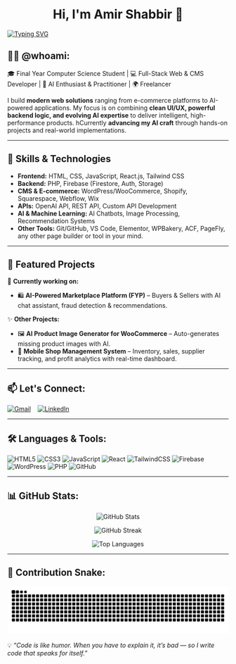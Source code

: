 <h1 align='center'>Hi, I'm Amir Shabbir 👋</h1>

<a href="https://github.com/aamirshabbir"><img src="https://readme-typing-svg.demolab.com?font=Caveat&size=40&pause=500&color=1DBF73&center=true&width=935&height=55&lines=Full-Stack+Web+%26+CMS+Developer;Final+Year+Computer+Science+Student;Freelancer+%7C+Web+Solutions+%26+AI+Integration;AI+Enthusiast+%26+Practitioner;Always+Learning" alt="Typing SVG" /></a></br>
## 👨‍💻 @whoami:
🎓 Final Year Computer Science Student | 💻 Full-Stack Web & CMS Developer | 🤖 AI Enthusiast & Practitioner | 🌍 Freelancer  

I build **modern web solutions** ranging from e-commerce platforms to AI-powered applications. My focus is on combining **clean UI/UX, powerful backend logic, and evolving AI expertise** to deliver intelligent, high-performance products. hCurrently **advancing my AI craft** through hands-on projects and real-world implementations.

---

## 🚀 Skills & Technologies
- **Frontend:** HTML, CSS, JavaScript, React.js, Tailwind CSS  
- **Backend:** PHP, Firebase (Firestore, Auth, Storage)  
- **CMS & E-commerce:** WordPress/WooCommerce, Shopify, Squarespace, Webflow, Wix  
- **APIs:** OpenAI API, REST API, Custom API Development  
- **AI & Machine Learning:** AI Chatbots, Image Processing, Recommendation Systems  
- **Other Tools:** Git/GitHub, VS Code, Elementor, WPBakery, ACF, PageFly, any other page builder or tool in your mind.

---

## 📌 Featured Projects
🔭 **Currently working on:**  
- 🛍 **AI-Powered Marketplace Platform (FYP)** – Buyers & Sellers with AI chat assistant, fraud detection & recommendations.  

✨ **Other Projects:**  
- 🖼 **AI Product Image Generator for WooCommerce** – Auto-generates missing product images with AI.  
- 📱 **Mobile Shop Management System** – Inventory, sales, supplier tracking, and profit analytics with real-time dashboard.  

---

## 📫 Let's Connect:
<a href="mailto:amirshabbir56@gmail.com" target='_blank'><img src="https://cdn.iconscout.com/icon/free/png-256/gmail-2981844-2476484.png" alt="Gmail" style="width:45px;height:45px;"></a>
&nbsp;&nbsp;
<a href="https://www.linkedin.com/in/amir-shabbir/" target='_blank'><img src="https://cdn.iconscout.com/icon/free/png-256/linkedin-162-498418.png" alt="LinkedIn" style="width:45px;height:45px;"></a>

---

## 🛠️ Languages & Tools:
![HTML5](https://img.shields.io/badge/html5-%23E34F26.svg?style=for-the-badge&logo=html5&logoColor=white)
![CSS3](https://img.shields.io/badge/css3-%231572B6.svg?style=for-the-badge&logo=css3&logoColor=white)
![JavaScript](https://img.shields.io/badge/javascript-%23323330.svg?style=for-the-badge&logo=javascript&logoColor=%23F7DF1E)
![React](https://img.shields.io/badge/react-%2320232a.svg?style=for-the-badge&logo=react&logoColor=%2361DAFB)
![TailwindCSS](https://img.shields.io/badge/tailwindcss-%2338B2AC.svg?style=for-the-badge&logo=tailwind-css&logoColor=white)
![Firebase](https://img.shields.io/badge/firebase-%23039BE5.svg?style=for-the-badge&logo=firebase)
![WordPress](https://img.shields.io/badge/WordPress-%23117AC9.svg?style=for-the-badge&logo=WordPress&logoColor=white)
![PHP](https://img.shields.io/badge/php-%23777BB4.svg?style=for-the-badge&logo=php&logoColor=white)
![GitHub](https://img.shields.io/badge/GitHub-%23121011.svg?style=for-the-badge&logo=github&logoColor=white)

---

## 📊 GitHub Stats:
<p align="center">
  <img src="https://github-readme-stats.vercel.app/api?username=aamirshabbir&show_icons=true&theme=radical" alt="GitHub Stats" />
</p>

<p align="center">
  <img src="https://github-readme-streak-stats-eight.vercel.app?user=aamirshabbir&theme=radical" alt="GitHub Streak" />
</p>

<p align="center">
  <img src="https://github-readme-stats.vercel.app/api/top-langs/?username=aamirshabbir&layout=compact&theme=radical" alt="Top Languages" />
</p>

---

## 🐍 Contribution Snake:
![Snake animation](https://github.com/aamirshabbir/aamirshabbir/blob/output/github-contribution-grid-snake.svg)

💡 *“Code is like humor. When you have to explain it, it’s bad — so I write code that speaks for itself.”*
